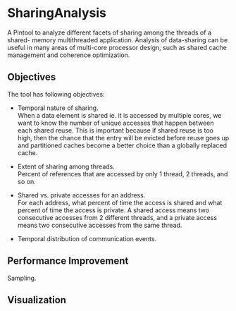 SharingAnalysis
===============================================================================
A Pintool to analyze different facets of sharing among the threads of a shared-
memory multithreaded application. Analysis of data-sharing can be useful in
many areas of multi-core processor design, such as shared cache management and
coherence optimization.

Objectives
-------------------------------------------------------------------------------
The tool has following objectives:

* Temporal nature of sharing.  
When a data element is shared ie. it is accessed by multiple cores, we want to
know the number of unique accesses that happen between each shared reuse. This
is important because if shared reuse is too high, then the chance that the 
entry will be evicted before reuse goes up and partitioned caches become a 
better choice than a globally replaced cache.
* Extent of sharing among threads.  
Percent of references that are accessed by only 1 thread, 2 threads, and so on.

* Shared vs. private accesses for an address.  
For each address, what percent of time the access is shared and what percent
of time the access is private. A shared access means two consecutive accesses
from 2 different threads, and a private access means two consecutive accesses
from the same thread.
* Temporal distribution of communication events.

Performance Improvement
-------------------------------------------------------------------------------
Sampling.

Visualization
-------------------------------------------------------------------------------


